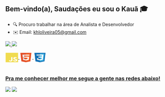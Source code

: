 ## Bem-vindo(a), Saudações eu sou o Kauã 🎓
- 🔍 Procuro trabalhar na área de Analista e Desenvolvedor
- ✉️ Email: khloliveira05@gmail.com

 <div>
   <a href="https://github.com/kauaoliver03">
   <img height="180em" src="https://github-readme-stats.vercel.app/api?username=kauaoliver03&show_icons=true&theme=dark&include_all_commits=true&count_private=true"/>
   <img height="180em" src="https://github-readme-stats.vercel.app/api/top-langs/?username=kauaoliver03&layout=compact&langs_count=6&theme=dark"/>
</div>
    
<div style="display: inline_block"><br>
  <img align="center" alt="Js" height="30" width="40" src="https://raw.githubusercontent.com/devicons/devicon/master/icons/javascript/javascript-plain.svg">
  <img align="center" alt="HTML" height="30" width="40" src="https://raw.githubusercontent.com/devicons/devicon/master/icons/html5/html5-original.svg">
  <img align="center" alt="CSS" height="30" width="40" src="https://raw.githubusercontent.com/devicons/devicon/master/icons/css3/css3-original.svg">
</div>
 
<br>
 
### Pra me conhecer melhor me segue a gente nas redes abaixo!
 
<div> 
  <a href="https://instagram.com/kauaoliver03" target="_blank"><img src="https://img.shields.io/badge/-Instagram-%23E4405F?style=for-the-badge&logo=instagram&logoColor=white" target="_blank"></a>
  <a href="https://www.linkedin.com/in/kauã-oliveira-a5b28823b/" target="_blank"><img src="https://img.shields.io/badge/-LinkedIn-%230077B5?style=for-the-badge&logo=linkedin&logoColor=white" target="_blank"></a>
</div>

